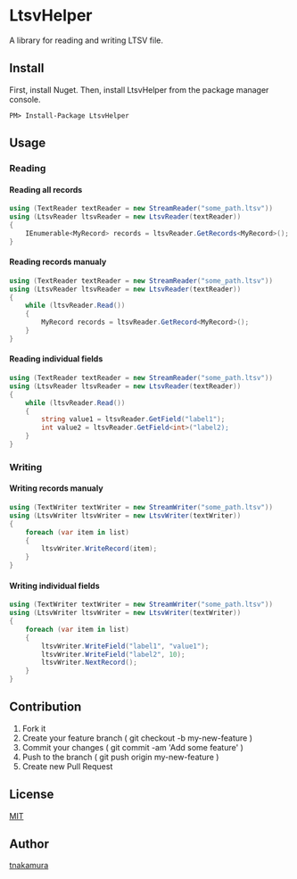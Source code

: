 # LtsvHelper

A library for reading and writing LTSV file.

## Install

First, install Nuget. Then, install LtsvHelper from the package manager console.

```
PM> Install-Package LtsvHelper
```

## Usage

### Reading

#### Reading all records

```c#
using (TextReader textReader = new StreamReader("some_path.ltsv"))
using (LtsvReader ltsvReader = new LtsvReader(textReader))
{
    IEnumerable<MyRecord> records = ltsvReader.GetRecords<MyRecord>();
}
```

#### Reading records manualy

```c#
using (TextReader textReader = new StreamReader("some_path.ltsv"))
using (LtsvReader ltsvReader = new LtsvReader(textReader))
{
    while (ltsvReader.Read())
    {
        MyRecord records = ltsvReader.GetRecord<MyRecord>();
    }
}
```

#### Reading individual fields

```c#
using (TextReader textReader = new StreamReader("some_path.ltsv"))
using (LtsvReader ltsvReader = new LtsvReader(textReader))
{
    while (ltsvReader.Read())
    {
        string value1 = ltsvReader.GetField("label1");
        int value2 = ltsvReader.GetField<int>("label2);
    }
}
```

### Writing

#### Writing records manualy

```c#
using (TextWriter textWriter = new StreamWriter("some_path.ltsv"))
using (LtsvWriter ltsvWriter = new LtsvWriter(textWriter))
{
    foreach (var item in list)
    {
        ltsvWriter.WriteRecord(item);
    }
}
```

#### Writing individual fields

```c#
using (TextWriter textWriter = new StreamWriter("some_path.ltsv"))
using (LtsvWriter ltsvWriter = new LtsvWriter(textWriter))
{
    foreach (var item in list)
    {
        ltsvWriter.WriteField("label1", "value1");
        ltsvWriter.WriteField("label2", 10);
        ltsvWriter.NextRecord();
    }
}
```

## Contribution

1. Fork it
2. Create your feature branch ( git checkout -b my-new-feature )
3. Commit your changes ( git commit -am 'Add some feature' )
4. Push to the branch ( git push origin my-new-feature )
5. Create new Pull Request

## License

[MIT](https://raw.githubusercontent.com/tnakamura/LtsvHelper/master/LICENSE)

## Author

[tnakamura](https://github.com/tnakamura)

